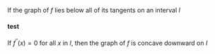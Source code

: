 If the graph of $f$ lies below all of its tangents on an interval $I$

#### test

If $f^{''}(x) = 0$ for all $x$ in $I$, then the graph of $f$ is concave downward on $I$
